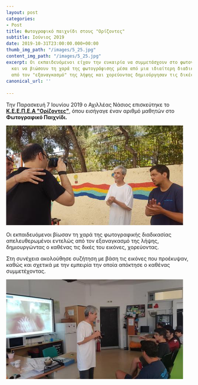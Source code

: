 ```yaml
---
layout: post
categories:
- Post
title: Φωτογραφικό παιχνίδι στους "Ορίζοντες"
subtitle: Ιούνιος 2019
date: 2019-10-31T23:00:00.000+00:00
thumb_img_path: "/images/5_25.jpg"
content_img_path: "/images/5_25.jpg"
excerpt: Οι εκπαιδευόμενοι είχαν την ευκαιρία να συμμετάσχουν στο φωτογραφικό παιχνίδι
  και να βιώσουν τη χαρά της φωτογράφισης μέσα από μια ιδιαίτερη διαδικασία. Απελευθερώθηκαν
  από τον "εξαναγκασμό" της λήψης και χορεύοντας δημιούργησαν τις δικές τους εικόνες.
canonical_url: ''

---
```

Την Παρασκευή 7 Ιουνίου 2019 ο Αχιλλέας Νάσιος επισκεύτηκε το <a href="http://keepea.gr/%CE%BD%CE%AD%CE%B1/%CE%B5%CF%80%CE%AF%CF%83%CE%BA%CE%B5%CF%88%CE%B7-%CF%84%CE%BF%CF%85-%CF%86%CF%89%CF%84%CE%BF%CE%B3%CF%81%CE%AC%CF%86%CE%BF%CF%85-%CE%B4%CE%AC%CF%83%CE%BA%CE%B1%CE%BB%CE%BF%CF%85-%CF%86%CF%89%CF%84%CE%BF%CE%B3%CF%81%CE%B1%CF%86%CE%AF%CE%B1%CF%82-%CE%B1%CF%87%CE%B9%CE%BB%CE%BB%CE%AD%CE%B1-%CE%BD%CE%AC%CF%83%CE%B9%CE%BF%CF%85-%CF%83%CF%84%CE%BF-%CE%BA%CE%B5%CE%B5%CF%80%CE%B5%CE%B1-%CE%BF%CF%81%CE%AF%CE%B6%CE%BF%CE%BD%CF%84%CE%B5%CF%82?fbclid=IwAR0cFHyDavi728vBZCteFFIivaP7vWKsJH-zj3pYKnuZ9ui8PqD3xMZiYsY" target="blank">**Κ.Ε.Ε.Π.Ε.Α "Ορίζοντες"**</a>, όπου εισήγαγε έναν αριθμό μαθητών στο **Φωτογραφικό Παιχνίδι.**

![](/images/3_0.jpg)

Οι εκπαιδευόμενοι βίωσαν τη χαρά της φωτογραφικής διαδικασίας  απελευθερωμένοι εντελώς από τον εξαναγκασμό της λήψης, δημιουργώντας ο καθένας τις δικές του εικόνες, χορεύοντας.

Στη συνέχεια ακολούθησε συζήτηση με βάση τις εικόνες που προέκυψαν, καθώς και σχετικά με την εμπειρία την οποία απόκτησε ο καθένας συμμετέχοντας.

![](/images/4_28.jpg)